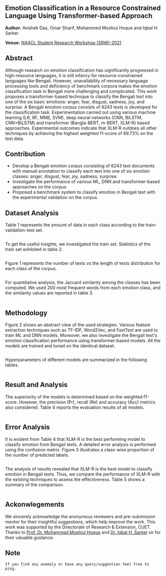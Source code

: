 
<img title="" src="Figures/naacl-2021.PNG" alt="">

## Emotion Classification in a Resource Constrained Language Using Transformer-based Approach

**Author:** Avishek Das, Omar Sharif, Mohammed Moshiul Hoque and Iqbal H. Sarker

**Venue:** [NAACL Student Research Workshop (SRW)-2021](https://naacl2021-srw.github.io/)

## Abstract

Although research on emotion classification has significantly progressed in high-resource languages, it is still infancy for resource-constrained languages like Bengali. However, unavailability of necessary language processing tools and deficiency of benchmark corpora makes the emotion classification task in Bengali more challenging and complicated. This work proposes a transformer-based technique to classify the Bengali text into one of the six basic emotions: anger, fear, disgust, sadness, joy, and surprise.  A Bengali emotion corpus consists of 6243 texts is developed for the classification task. Experimentation carried out using various machine learning (LR, RF, MNB, SVM), deep neural networks (CNN, BiLSTM, CNN+BiLSTM) and transformer (Bangla-BERT, m-BERT, XLM-R) based approaches. Experimental outcomes indicate that XLM-R outdoes all other techniques by achieving the highest weighted f1-score of 69.73\% on the test data.

## Contribution

- Develop a Bengali emotion corpus consisting of 6243 text documents with manual annotation to classify each text into one of six emotion classes: anger, disgust, fear, joy, sadness, surprise. 
- Investigate the performance of various ML, DNN and transformer-based approaches on the corpus.
- Proposed a benchmark system to classify emotion in Bengali text with the experimental validation on the corpus.

## Dataset Analysis

Table 1 represents the amount of data in each class according to the train-validation-test set.

<img title="" src="Figures/train-val-test.PNG" alt="">

To get the useful insights, we investigated the train set. Statistics of the train set exhibited in table 2.

<img title="" src="Figures/statistics.PNG" alt="">


Figure 1 represents the number of texts vs the length of texts distribution for each class of the corpus.

<img title="" src="Figures/fig1.PNG" alt="">

For quantitative analysis, the Jaccard similarity among the classes has been computed. We used 200 most frequent words from each emotion class, and the similarity values are reported in table 3.

<img title="" src="Figures/jaccard.PNG" alt="">

## Methodology

Figure 2 shows an abstract view of the used strategies. Various feature extraction techniques such as TF-IDF, Word2Vec, and FastText are used to train ML and DNN models. Moreover, we also investigate the Bengali text's emotion classification performance using transformer-based models. All the models are trained and tuned on the identical dataset.

<img title="" src="Figures/fig2.PNG" alt="">

Hyperparameters of different models are summarized in the following tables.

<img title="" src="Figures/hyperparameters.PNG" alt="">

## Result and Analysis

The superiority of the models is determined based on the weighted f1-score. However, the precision (Pr), recall (Re) and accuracy (Acc) metrics also considered. Table 4 reports the evaluation results of all models.

<img title="" src="Figures/result1.PNG" alt="">

## Error Analysis
It is evident from Table 4 that XLM-R is the best performing model to classify emotion from Bengali texts. A detailed error analysis is performed using the confusion matrix. Figure 3 illustrates a class-wise proportion of the number of predicted labels.

<img title="" src="Figures/fig3.PNG" alt="">

The analysis of results revealed that XLM-R is the best model to classify emotion in Bengali texts. Thus, we compare the performance of XLM-R with the existing techniques to assess the effectiveness. Table 5 shows a summary of the comparison.

<img title="" src="Figures/comparison.PNG" alt="">


## Ackonwlegements
We sincerely acknowledge the anonymous reviewers and pre-submission mentor for their insightful suggestions, which help improve the work. This work was supported by the Directorate of Research & Extension, CUET. Thanks to [Prof. Dr. Mohammed Moshiul Hoque](https://www.researchgate.net/profile/Moshiul_Hoque) and [Dr. Iqbal H. Sarker](https://www.sites.google.com/site/iqbalsarkercse/) sir for their valuable guidance.

## Note
`If you find any anomaly or have any query/suggestion feel free to ping.`
